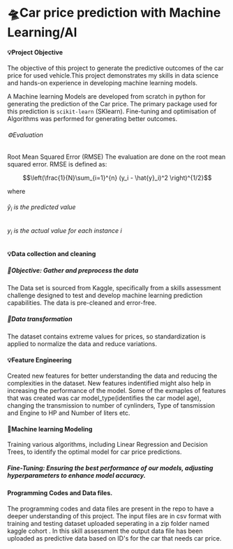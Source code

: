 # 🛸Car price prediction with Machine Learning/AI
#### 💡Project Objective
The objective of this project to generate the predictive outcomes of the car price for used vehicle.This project demonstrates my skills in data science and hands-on experience in developing machine learning models.

A Machine learning Models are developed from scratch in python for generating the prediction of the Car price. The primary package used for this prediction is `scikit-learn` (SKlearn). Fine-tuning and optimisation of Algorithms was performed for generating better outcomes.
###### ⚙️Evaluation 
Root Mean Squared Error (RMSE)
The evaluation are done on the root mean squared error. RMSE is defined as:
 
$$\left(\frac{1}{N}\sum_{i=1}^{n} (y_i - \hat{y}_i)^2 \right)^{1/2}$$

where
###### $\hat{y}_i$ is the predicted value
###### $y_i$ is the actual value for each instance $i$

#### 💡Data collection and cleaning
##### 🔦Objective: Gather and preprocess the data
The Data set is sourced from Kaggle, specifically from a skills assessment challenge designed to test and develop machine learning prediction capabilities. The data is pre-cleaned and error-free.

##### 🔦Data transformation
The dataset contains extreme values for prices, so standardization is applied to normalize the data and reduce variations.

#### 💡Feature Engineering
Created new features for better understanding the data and reducing the complexities in the dataset. New features indentified might also help in increasing the performance of the model. Some of the exmaples of features that was created was car model_type(identifies the car model age), changing the transmission to number of cynlinders, Type of tansmission and Engine to HP and Number of liters etc.

#### 🤖Machine learning Modeling
Training various algorithms, including Linear Regression and Decision Trees, to identify the optimal model for car price predictions.

##### Fine-Tuning: Ensuring the best performance of our models, adjusting hyperparameters to enhance model accuracy.

#### Programming Codes and Data files.
The programming codes and data files are present in the repo to have a deeper understanding of this project. The input files are in csv format with training and testing dataset uploaded seperating in a zip folder named kaggle cohort . In this skill assessment the output data file has been uploaded as predictive data based on ID's for the car that needs car price.
